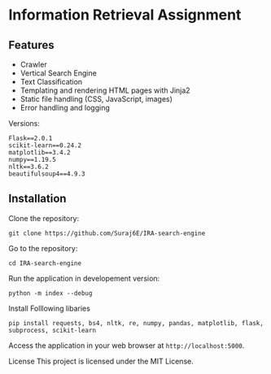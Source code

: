 # Information Retrieval Assignment 

## Features

- Crawler 
- Vertical Search Engine
- Text Classification 
- Templating and rendering HTML pages with Jinja2
- Static file handling (CSS, JavaScript, images)
- Error handling and logging

Versions: 
```
Flask==2.0.1
scikit-learn==0.24.2
matplotlib==3.4.2
numpy==1.19.5
nltk==3.6.2
beautifulsoup4==4.9.3

```

## Installation
Clone the repository:

```
git clone https://github.com/Suraj6E/IRA-search-engine
```
Go to the repository:
```
cd IRA-search-engine
```
Run the application in developement version:
```
python -m index --debug
```
Install Folllowing libaries 

```
pip install requests, bs4, nltk, re, numpy, pandas, matplotlib, flask, subprocess, scikit-learn 
```

Access the application in your web browser at ```http://localhost:5000```.

License
This project is licensed under the MIT License.